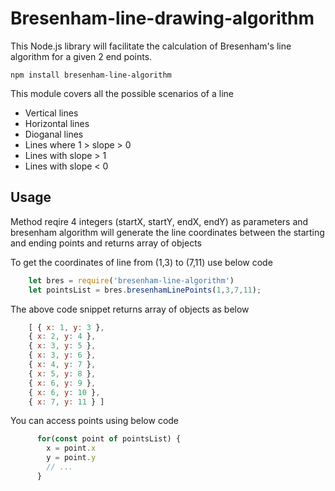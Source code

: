 # Bresenham-line-drawing-algorithm

This Node.js library will facilitate the calculation of Bresenham's line algorithm for a given 2 end points.
      
    npm install bresenham-line-algorithm

This module covers all the possible scenarios of a line
  * Vertical lines
  * Horizontal lines
  * Dioganal lines
  * Lines where 1 > slope > 0
  * Lines with slope > 1
  * Lines with slope < 0
 
## Usage
Method reqire 4 integers (startX, startY, endX, endY) as parameters and bresenham algorithm will generate the line coordinates between the starting and ending points and returns array of objects

To get the coordinates of line from (1,3) to (7,11) use below code
```js
    let bres = require('bresenham-line-algorithm')
    let pointsList = bres.bresenhamLinePoints(1,3,7,11);
```    
The above code snippet returns array of objects as below
```js
    [ { x: 1, y: 3 },
    { x: 2, y: 4 },
    { x: 3, y: 5 },
    { x: 3, y: 6 },
    { x: 4, y: 7 },
    { x: 5, y: 8 },
    { x: 6, y: 9 },
    { x: 6, y: 10 },
    { x: 7, y: 11 } ]
```    
  You can access points using below code
```js  
      for(const point of pointsList) {
        x = point.x
        y = point.y
        // ...
      }
```